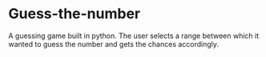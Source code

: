 # Guess-the-number
A guessing game built in python.
The user selects a range between which it wanted to guess the number and gets the chances accordingly.
